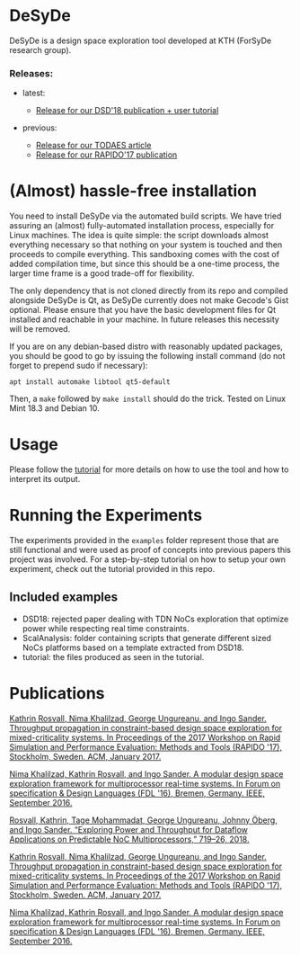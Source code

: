 # DeSyDe

DeSyDe is a design space exploration tool developed at KTH (ForSyDe research group).

### Releases:
* latest: 
  * [Release for our DSD'18 publication + user tutorial]()

* previous:
  * [Release for our TODAES article](https://github.com/forsyde/DeSyDe/tree/v0.2.1-todaes)
  * [Release for our RAPIDO'17 publication](https://github.com/forsyde/DeSyDe/tree/v0.1.1-rapido)


# (Almost) hassle-free installation

You need to install DeSyDe via the automated build scripts. We have
tried assuring an (almost) fully-automated installation process,
especially for Linux machines. The idea is quite simple: the script
downloads almost everything necessary so that nothing on your system
is touched and then proceeds to compile everything. This sandboxing
comes with the cost of added compilation time, but since this should
be a one-time process, the larger time frame is a good trade-off for
flexibility.

The only dependency that is not cloned directly from its repo and
compiled alongside DeSyDe is Qt, as DeSyDe currently does not make
Gecode's Gist optional. Please ensure that you have the basic
development files for Qt installed and reachable in your machine. In
future releases this necessity will be removed.

If you are on any debian-based distro with reasonably updated
packages, you should be good to go by issuing the following install
command (do not forget to prepend sudo if necessary):

    apt install automake libtool qt5-default

Then, a `make` followed by `make install` should do the trick. Tested
on Linux Mint 18.3 and Debian 10.

# Usage

Please follow the [tutorial](docs/tutorial.md) for more details on how
to use the tool and how to interpret its output.

# Running the Experiments

The experiments provided in the `examples` folder represent those that are still functional and were
used as proof of concepts into previous papers this project was involved. For a step-by-step tutorial
on how to setup your own experiment, check out the tutorial provided in this repo.

## Included examples

* DSD18: rejected paper dealing with TDN NoCs exploration that optimize power while respecting real time constraints.
* ScalAnalysis: folder containing scripts that generate different sized NoCs platforms based on a template extracted from DSD18.
* tutorial: the files produced as seen in the tutorial.

# Publications

[Kathrin Rosvall, Nima Khalilzad, George Ungureanu, and Ingo Sander. Throughput propagation in constraint-based design space exploration for mixed-criticality systems. In Proceedings of the 2017 Workshop on Rapid Simulation and Performance Evaluation: Methods and Tools (RAPIDO '17), Stockholm, Sweden. ACM, January 2017.](https://doi.org/10.1145/3023973.3023977)

[Nima Khalilzad, Kathrin Rosvall, and Ingo Sander. A modular design space exploration framework for multiprocessor real-time systems. In Forum on specification & Design Languages (FDL '16), Bremen, Germany. IEEE, September 2016.](https://doi.org/10.1109/FDL.2016.7880377)

[Rosvall, Kathrin, Tage Mohammadat, George Ungureanu, Johnny Öberg, and Ingo Sander. “Exploring Power and Throughput for Dataflow Applications on Predictable NoC Multiprocessors,” 719–26, 2018.](https://doi.org/10.1109/DSD.2018.00011.)

[Kathrin Rosvall, Nima Khalilzad, George Ungureanu, and Ingo Sander. Throughput propagation in constraint-based design space exploration for mixed-criticality systems. In Proceedings of the 2017 Workshop on Rapid Simulation and Performance Evaluation: Methods and Tools (RAPIDO '17), Stockholm, Sweden. ACM, January 2017.](https://doi.org/10.1145/3023973.3023977)

[Nima Khalilzad, Kathrin Rosvall, and Ingo Sander. A modular design space exploration framework for multiprocessor real-time systems. In Forum on specification & Design Languages (FDL '16), Bremen, Germany. IEEE, September 2016.](https://doi.org/10.1109/FDL.2016.7880377)
